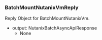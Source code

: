 ### BatchMountNutanixVmReply
Reply Object for BatchMountNutanixVm.

- output: NutanixBatchAsyncApiResponse
  - None

